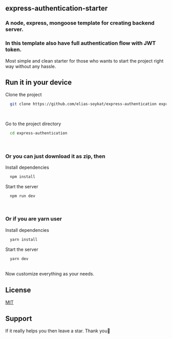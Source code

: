 ## express-authentication-starter

### A node, express, mongoose template for creating backend server.

### In this template also have full authentication flow with JWT token.

Most simple and clean starter for those who wants to start the project right way without any hassle.
<br/>

## Run it in your device

Clone the project

```bash
  git clone https://github.com/elias-soykat/express-authentication express-authentication
```

<br/>

Go to the project directory

```bash
  cd express-authentication
```

<br/>

### Or you can just download it as zip, then

Install dependencies

```bash
  npm install
```

Start the server

```
  npm run dev
```

<br>

### Or if you are yarn user

Install dependencies

```bash
  yarn install
```

Start the server

```bash
  yarn dev
```

<br/>
Now customize everything as your needs.

## License

[MIT](https://choosealicense.com/licenses/mit/)

## Support

If it really helps you then leave a star. Thank you💖

